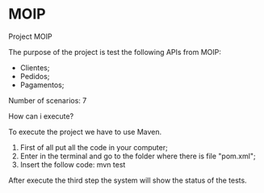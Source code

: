 # MOIP

Project MOIP

The purpose of the project is test the following APIs from MOIP:

- Clientes;
- Pedidos;
- Pagamentos;

Number of scenarios: 7

How can i execute?

To execute the project we have to use Maven.

1. First of all put all the code in your computer;
2. Enter in the terminal and go to the folder where there is file "pom.xml";
3. Insert the follow code: mvn test

After execute the third step the system will show the status of the tests.
